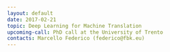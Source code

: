 ```yaml
---
layout: default
date: 2017-02-21
topic: Deep Learning for Machine Translation
upcoming-call: PhD call at the University of Trento
contacts: Marcello Federico (federico@fbk.eu)
---
```

